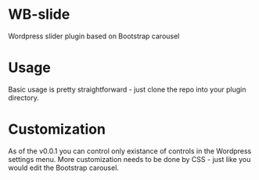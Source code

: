 # WB-slide
Wordpress slider plugin based on Bootstrap carousel

# Usage
Basic usage is pretty straightforward - just clone the repo into your plugin directory.

# Customization
As of the v0.0.1 you can control only existance of controls in the Wordpress settings menu. More customization needs to be done by CSS - just like you would edit the Bootstrap carousel.
